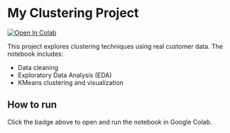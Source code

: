 # My Clustering Project

[![Open In Colab](https://colab.research.google.com/assets/colab-badge.svg)](https://colab.research.google.com/github/SaadAttalla/MyClusteringProject/blob/main/clustering.ipynb)

This project explores clustering techniques using real customer data. The notebook includes:

- Data cleaning
- Exploratory Data Analysis (EDA)
- KMeans clustering and visualization

## How to run

Click the badge above to open and run the notebook in Google Colab.
